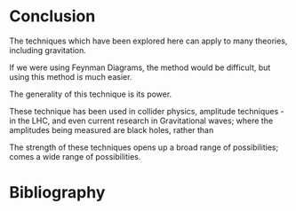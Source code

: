 # Conclusion

The techniques which have been explored here can apply to many theories,
including gravitation.

If we were using Feynman Diagrams, the method would be difficult, but using
this method is much easier.

The generality of this technique is its power.

These technique has been used in collider physics, amplitude techniques - in the
LHC, and even current research in Gravitational waves; where the amplitudes
being measured are black holes, rather than 

The strength of these techniques opens up a broad range of possibilities; comes
a wide range of possibilities.

# Bibliography

